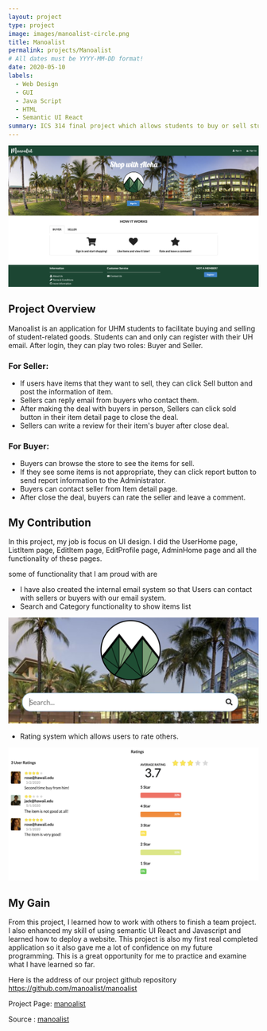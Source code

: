 ```yaml
---
layout: project
type: project
image: images/manoalist-circle.png
title: Manoalist
permalink: projects/Manoalist
# All dates must be YYYY-MM-DD format!
date: 2020-05-10
labels:
  - Web Design
  - GUI
  - Java Script
  - HTML
  - Semantic UI React
summary: ICS 314 final project which allows students to buy or sell stuffs.
---
```


<div class="ui big rounded images">
  <img class="ui image" src="../images/manoalist-landing.png" alt="landing">

</div>

## Project Overview

Manoalist is an application for UHM students to facilitate buying and selling of student-related goods. Students can
 and only can register with their UH email. After login, they can play two roles: Buyer and Seller.
 
### For Seller:

   - If users have items that they want to sell, they can click Sell button and post the information of
   item. 
   - Sellers can reply email from buyers who contact them. 
   - After making the deal with buyers in person, Sellers can click sold button in their item detail page to close
    the deal.
   - Sellers can write a review for their item's buyer after close deal.
 
### For Buyer:

   - Buyers can browse the store to see the items for sell.
   - If they see some items is not appropriate, they can click report button to send report information to the
    Administrator.
   - Buyers can contact seller from Item detail page.
   - After close the deal, buyers can rate the seller and leave a comment. 
   
   
## My Contribution

In this project, my job is focus on UI design. I did the UserHome page, ListItem page, EditItem page, EditProfile
 page, AdminHome page and all the functionality of these pages.
  
  some of functionality that I am proud with are 
  - I have also created the internal email system so that
  Users can contact with sellers or buyers with our email system. 
  - Search and Category functionality to show items list
  
   <img class="ui large image" src="../images/manoalist-search.png" alt="search">
   
  - Rating system which allows users to rate others.
  
   <img class="ui large image" src="../images/manoalist-rating.png" alt="rating">
  
## My Gain

  From this project, I learned how to work with others to finish a team project. I also enhanced my skill of using
   semantic UI React and Javascript and learned how to deploy a website. This project is also my first real completed
    application so it also gave
    me a
    lot of confidence on my future programming. This is a great opportunity for me to practice and examine what I have
     learned so far.
  
  
Here is the address of our project github repository https://github.com/manoalist/manoalist
  
Project Page: <a href="https://manoalist.github.io/">manoalist</a>

Source : <a href="https://github.com/manoalist/manoalist"><i class="large github icon "></i>manoalist</a>
